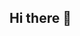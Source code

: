## Hi there 👋

<!-- WALLET-LINKING-BEGIN
{
  "lastUpdated": "2025-07-12T13:02:00.989Z",
  "wallets": [
    {
      "chain": "ethereum",
      "address": "0xE3Ba9817158bd0a935f85cC6ae6dFDaF708886de"
    },
    {
      "chain": "solana",
      "address": "GgdnCxMmCWY5MWFv7R25uG7yFhSdd4YRmGhqeTU8UcAS"
    }
  ]
}
WALLET-LINKING-END -->
